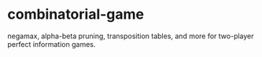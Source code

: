 # combinatorial-game

negamax, alpha-beta pruning, transposition tables, and more for two-player perfect information games.
